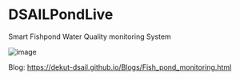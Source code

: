 # DSAILPondLive
Smart Fishpond Water Quality monitoring System

![image](https://github.com/PrinceIoT/DSAILPondLive/assets/126759632/f1564682-0ad0-4c08-85c5-dbf0fbbb5779)

Blog: https://dekut-dsail.github.io/Blogs/Fish_pond_monitoring.html
